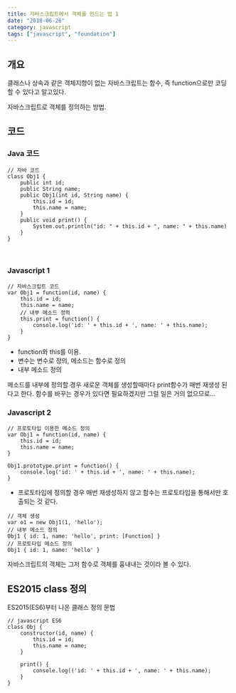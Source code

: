 ```yaml
---
title: 자바스크립트에서 객체를 만드는 법 1
date: "2018-06-26"
category: javascript
tags: ["javascript", "foundation"]
---
```


## 개요

클래스나 상속과 같은 객체지향이 없는 자바스크립트는 함수, 즉 function으로만 코딩할 수 있다고 알고있다.

자바스크립트로 객체를 정의하는 방법.

## 코드

### Java 코드

~~~
// 자바 코드
class Obj1 {
    public int id;
    public String name;
    public Obj1(int id, String name) {
        this.id = id;
        this.name = name;
    }
    public void print() {
        System.out.println("id: " + this.id + ", name: " + this.name)
    }
}
~~~

<br/>

### Javascript 1

~~~
// 자바스크립트 코드
var Obj1 = function(id, name) {
    this.id = id;
    this.name = name;
    // 내부 메소드 정의
    this.print = function() {
        console.log('id: ' + this.id + ', name: ' + this.name);
    }
}
~~~

- function와 this를 이용.
- 변수는 변수로 정의, 메소드는 함수로 정의
- 내부 메소드 정의 

메소드를 내부에 정의할 경우 새로운 객체를 생성할때마다 print함수가 매번 재생성 된다고 한다. 함수를 바꾸는 경우가 있다면 필요하겠지만 그럴 일은 거의 없으므로...

### Javascript 2

~~~
// 프로토타입 이용한 메소드 정의
var Obj1 = function(id, name) {
    this.id = id;
    this.name = name;
}

Obj1.prototype.print = function() {
    console.log('id: ' + this.id + ', name: ' + this.name);
}
~~~

- 프로토타입에 정의할 경우 매번 재생성하지 않고 함수는 프로토타입을 통해서만 호출되는 것 같다.

~~~
// 객체 생성
var o1 = new Obj1(1, 'hello');
// 내부 메소드 정의
Obj1 { id: 1, name: 'hello', print: [Function] }
// 프로토타입 메소드 정의
Obj1 { id: 1, name: 'hello' }
~~~

자바스크립트의 객체는 그저 함수로 객체를 흉내내는 것이라 볼 수 있다.

## ES2015 class 정의

ES2015(ES6)부터 나온 클래스 정의 문법

~~~
// javascript ES6
class Obj {
    constructor(id, name) {
        this.id = id;
        this.name = name;
    }

    print() {
        console.log(('id: ' + this.id + ', name: ' + this.name);
    }
}
~~~